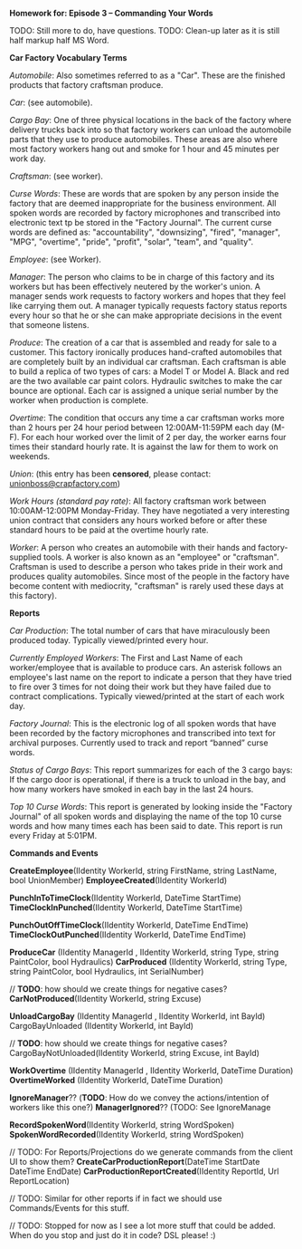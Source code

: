 **Homework for:  Episode 3 – Commanding Your Words**

TODO:  Still more to do, have questions.
TODO:  Clean-up later as it is still half markup half MS Word.

**Car Factory Vocabulary Terms**


*Automobile*: Also sometimes referred to as a "Car".  These are the finished products that factory craftsman produce.

*Car*:  (see automobile).

*Cargo Bay*:  One of three physical locations in the back of the factory where delivery trucks back into so that factory workers can unload the automobile parts that they use to produce automobiles.  These areas are also where most factory workers hang out and smoke for 1 hour and 45 minutes per work day.

*Craftsman*: (see worker).

*Curse Words*:  These are words that are spoken by any person inside the factory that are deemed inappropriate for the business environment.  All spoken words are recorded by factory microphones and transcribed into electronic text tp be stored in the "Factory Journal".  The current curse words are defined as:  "accountability", "downsizing", "fired", "manager", "MPG", "overtime", "pride", "profit", "solar", "team", and "quality". 


*Employee*:  (see Worker).

*Manager*:  The person who claims to be in charge of this factory and its workers but has been effectively neutered by the worker's union.  A manager sends work requests to factory workers and hopes that they feel like carrying them out.  A manager typically requests factory status reports every hour so that he or she can make appropriate decisions in the event that someone listens.

*Produce*:  The creation of a car that is assembled and ready for sale to a customer.  This factory ironically produces hand-crafted automobiles that are completely built by an individual car craftsman.  Each craftsman is able to build a replica of two types of cars:  a Model T or Model A.  Black and red are the two available car paint colors.  Hydraulic switches to make the car bounce are optional.  Each car is assigned a unique serial number by the worker when production is complete.

*Overtime*:  The condition that occurs any time a car craftsman works more than 2 hours per 24 hour period between 12:00AM-11:59PM each day (M-F).  For each hour worked over the limit of 2 per day, the worker earns four times their standard hourly rate.  It is against the law for them to work on weekends.

*Union*:  (this entry has been **censored**, please contact: unionboss@crapfactory.com)

*Work Hours (standard pay rate)*:  All factory craftsman work between 10:00AM-12:00PM Monday-Friday.  They have negotiated a very interesting union contract that considers any hours worked before or after these standard hours to be paid at the overtime hourly rate.

*Worker*:   A person who creates an automobile with their hands and factory-supplied tools.  A worker is also known as an "employee" or "craftsman".  Craftsman is used to describe a person who takes pride in their work and produces quality automobiles.  Since most of the people in the factory have become content with mediocrity, "craftsman" is rarely used these days at this factory).



**Reports**

*Car Production*:  The total number of cars that have miraculously been produced today.  Typically viewed/printed every hour.

*Currently Employed Workers*:  The First and Last Name of each worker/employee that is available to produce cars.  An asterisk follows an employee's last name on the report to indicate a person that they have tried to fire over 3 times for not doing their work but they have failed due to contract complications.  Typically viewed/printed at the start of each work day.

*Factory Journal*:  This is the electronic log of all spoken words that have been recorded by the factory microphones and transcribed into text for archival purposes.  Currently used to track and report “banned” curse words.

*Status of Cargo Bays*:  This report summarizes for each of the 3 cargo bays:  If the cargo door is operational, if there is a truck to unload in the bay, and how many workers have smoked in each bay in the last 24 hours.

*Top 10 Curse Words*: This report is generated by looking inside the "Factory Journal" of all spoken words and displaying the name of the top 10 curse words and how many times each has been said to date.  This report is run every Friday at 5:01PM.



**Commands and Events**

**CreateEmployee**(IIdentity WorkerId, string FirstName, string LastName, bool UnionMember)
**EmployeeCreated**(IIdentity WorkerId)

**PunchInToTimeClock**(IIdentity WorkerId, DateTime StartTime)
**TimeClockInPunched**(IIdentity WorkerId, DateTime StartTime)

**PunchOutOffTimeClock**(IIdentity WorkerId, DateTime EndTime)
**TimeClockOutPunched**(IIdentity WorkerId, DateTime EndTime)


**ProduceCar** (IIdentity ManagerId , IIdentity WorkerId, string Type, string PaintColor, bool Hydraulics)
**CarProduced** (IIdentity WorkerId, string Type, string PaintColor, bool Hydraulics, int SerialNumber)

// **TODO**: how should we create things for negative cases?
**CarNotProduced**(IIdentity WorkerId, string Excuse)

**UnloadCargoBay** (IIdentity ManagerId , IIdentity WorkerId, int BayId)
CargoBayUnloaded (IIdentity WorkerId, int BayId)

// **TODO**: how should we create things for negative cases?
CargoBayNotUnloaded(IIdentity WorkerId, string Excuse, int BayId)


**WorkOvertime** (IIdentity ManagerId , IIdentity WorkerId, DateTime Duration)
**OvertimeWorked** (IIdentity WorkerId, DateTime Duration)

**IgnoreManager**?? (**TODO**:  How do we convey the actions/intention of workers like this one?)
**ManagerIgnored**?? (TODO: See IgnoreManage

**RecordSpokenWord**(IIdentity WorkerId, string WordSpoken)
**SpokenWordRecorded**(IIdentity WorkerId, string WordSpoken)


// TODO:  For Reports/Projections do we generate commands from the client UI to show them?
**CreateCarProductionReport**(DateTime StartDate DateTime EndDate)
**CarProductionReportCreated**(IIdentity ReportId, Url ReportLocation)

// TODO: Similar for other reports if in fact we should use Commands/Events for this stuff.

// TODO:  Stopped for now as I see a lot more stuff that could be added.  When do you stop and just do it in code? DSL please! :)







